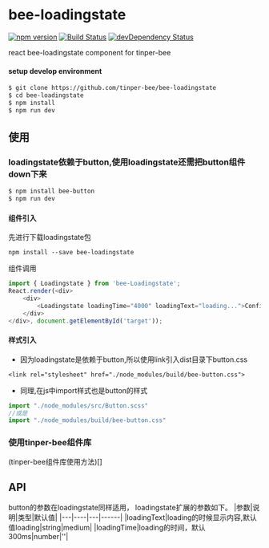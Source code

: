 # bee-loadingstate
[![npm version](https://img.shields.io/npm/v/bee-loadingstate.svg)](https://www.npmjs.com/package/bee-loadingstate)
[![Build Status](https://img.shields.io/travis/tinper-bee/generator-tinper-bee/master.svg)](https://travis-ci.org/tinper-bee/bee-loadingstate)
[![devDependency Status](https://img.shields.io/david/dev/tinper-bee/bee-loadingstate.svg)](https://david-dm.org/tinper-bee/bee-loadingstate#info=devDependencies)


react bee-loadingstate component for tinper-bee

#### setup develop environment

```sh
$ git clone https://github.com/tinper-bee/bee-loadingstate
$ cd bee-loadingstate
$ npm install
$ npm run dev
```
## 使用

### loadingstate依赖于button,使用loadingstate还需把button组件down下来
```sh
$ npm install bee-button
$ npm run dev
```
#### 组件引入
先进行下载loadingstate包
```
npm install --save bee-loadingstate
```
组件调用
```js
import { Loadingstate } from 'bee-Loadingstate';
React.render(<div>
    <div>
        <Loadingstate loadingTime="4000" loadingText="loading...">Confirm</Loadingstate>
    </div>
</div>, document.getElementById('target'));
```
#### 样式引入
- 因为loadingstate是依赖于button,所以使用link引入dist目录下button.css
```
<link rel="stylesheet" href="./node_modules/build/bee-button.css">
```
- 同理,在js中import样式也是button的样式
```js
import "./node_modules/src/Button.scss"
//或是
import "./node_modules/build/bee-button.css"
```

### 使用tinper-bee组件库
(tinper-bee组件库使用方法)[]




## API

button的参数在loadingstate同样适用，
loadingstate扩展的参数如下。
|参数|说明|类型|默认值|
|---|----|---|------|
|loadingText|loading的时候显示内容,默认值loading|string|medium|
|loadingTime|loading的时间，默认300ms|number|''|